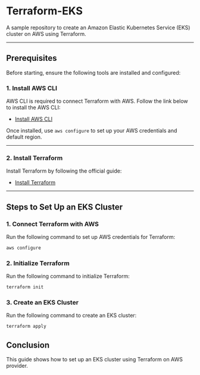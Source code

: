 # Terraform-EKS

A sample repository to create an Amazon Elastic Kubernetes Service (EKS) cluster on AWS using Terraform.

---

## Prerequisites

Before starting, ensure the following tools are installed and configured:

### 1. Install AWS CLI

AWS CLI is required to connect Terraform with AWS. Follow the link below to install the AWS CLI:

- [Install AWS CLI](https://docs.aws.amazon.com/cli/latest/userguide/getting-started-install.html)

Once installed, use `aws configure` to set up your AWS credentials and default region.

---

### 2. Install Terraform

Install Terraform by following the official guide:

- [Install Terraform](https://developer.hashicorp.com/terraform/tutorials/aws-get-started/install-cli)

---

## Steps to Set Up an EKS Cluster

### 1. Connect Terraform with AWS

Run the following command to set up AWS credentials for Terraform:
```bash
aws configure
```

### 2. Initialize Terraform

Run the following command to initialize Terraform:
```bash
terraform init
```

### 3. Create an EKS Cluster

Run the following command to create an EKS cluster:
```bash
terraform apply
```
## Conclusion
This guide shows how to set up an EKS cluster using Terraform on AWS provider.
                     
